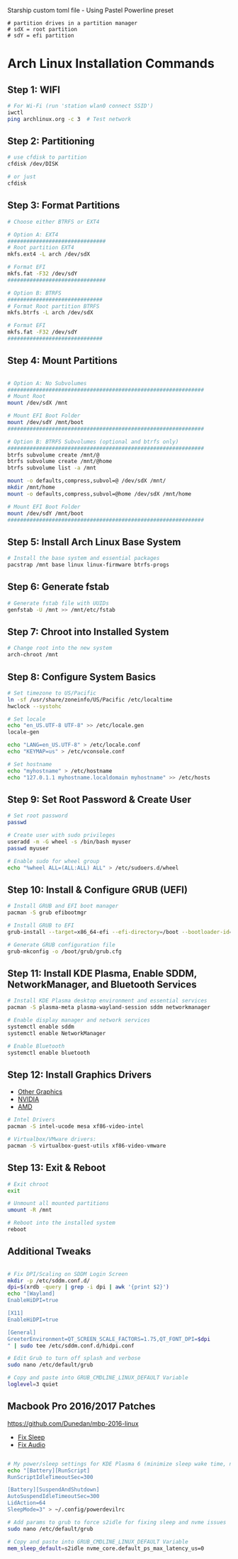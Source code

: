 Starship custom toml file - Using Pastel Powerline preset

```
# partition drives in a partition manager
# sdX = root partition
# sdY = efi partition
```
# Arch Linux Installation Commands

## Step 1: WIFI
```bash
# For Wi-Fi (run 'station wlan0 connect SSID')
iwctl  
ping archlinux.org -c 3  # Test network
```

## Step 2: Partitioning
```bash
# use cfdisk to partition
cfdisk /dev/DISK

# or just
cfdisk
```
## Step 3: Format Partitions
```bash
# Choose either BTRFS or EXT4

# Option A: EXT4
###############################
# Root partition EXT4
mkfs.ext4 -L arch /dev/sdX

# Format EFI
mkfs.fat -F32 /dev/sdY
###############################

# Option B: BTRFS
##############################
# Format Root partition BTRFS
mkfs.btrfs -L arch /dev/sdX

# Format EFI
mkfs.fat -F32 /dev/sdY
##############################

```

## Step 4: Mount Partitions
```bash

# Option A: No Subvolumes
##############################################################
# Mount Root
mount /dev/sdX /mnt

# Mount EFI Boot Folder
mount /dev/sdY /mnt/boot
##############################################################

# Option B: BTRFS Subvolumes (optional and btrfs only)
##############################################################
btrfs subvolume create /mnt/@
btrfs subvolume create /mnt/@home
btrfs subvolume list -a /mnt

mount -o defaults,compress,subvol=@ /dev/sdX /mnt/
mkdir /mnt/home
mount -o defaults,compress,subvol=@home /dev/sdX /mnt/home

# Mount EFI Boot Folder
mount /dev/sdY /mnt/boot
##############################################################
```

## Step 5: Install Arch Linux Base System
```bash
# Install the base system and essential packages
pacstrap /mnt base linux linux-firmware btrfs-progs
```

## Step 6: Generate fstab
```bash
# Generate fstab file with UUIDs
genfstab -U /mnt >> /mnt/etc/fstab
```

## Step 7: Chroot into Installed System
```bash
# Change root into the new system
arch-chroot /mnt
```

## Step 8: Configure System Basics
```bash
# Set timezone to US/Pacific
ln -sf /usr/share/zoneinfo/US/Pacific /etc/localtime
hwclock --systohc

# Set locale
echo "en_US.UTF-8 UTF-8" >> /etc/locale.gen
locale-gen

echo "LANG=en_US.UTF-8" > /etc/locale.conf
echo "KEYMAP=us" > /etc/vconsole.conf

# Set hostname
echo "myhostname" > /etc/hostname
echo "127.0.1.1 myhostname.localdomain myhostname" >> /etc/hosts
```

## Step 9: Set Root Password & Create User
```bash
# Set root password
passwd

# Create user with sudo privileges
useradd -m -G wheel -s /bin/bash myuser
passwd myuser

# Enable sudo for wheel group
echo "%wheel ALL=(ALL:ALL) ALL" > /etc/sudoers.d/wheel
```

## Step 10: Install & Configure GRUB (UEFI)
```bash
# Install GRUB and EFI boot manager
pacman -S grub efibootmgr

# Install GRUB to EFI
grub-install --target=x86_64-efi --efi-directory=/boot --bootloader-id=GRUB

# Generate GRUB configuration file
grub-mkconfig -o /boot/grub/grub.cfg
```

## Step 11: Install KDE Plasma, Enable SDDM, NetworkManager, and Bluetooth Services
```bash
# Install KDE Plasma desktop environment and essential services
pacman -S plasma-meta plasma-wayland-session sddm networkmanager

# Enable display manager and network services
systemctl enable sddm
systemctl enable NetworkManager

# Enable Bluetooth
systemctl enable bluetooth
```

## Step 12: Install Graphics Drivers

- [Other Graphics](https://wiki.archlinux.org/title/Xorg#Driver_installation) 
- [NVIDIA](https://wiki.archlinux.org/title/NVIDIA) 
- [AMD](https://wiki.archlinux.org/title/Xorg#AMD)

```bash
# Intel Drivers
pacman -S intel-ucode mesa xf86-video-intel

# Virtualbox/VMware drivers:
pacman -S virtualbox-guest-utils xf86-video-vmware
```


## Step 13: Exit & Reboot
```bash
# Exit chroot
exit

# Unmount all mounted partitions
umount -R /mnt

# Reboot into the installed system
reboot
```

## Additional Tweaks
```bash

# Fix DPI/Scaling on SDDM Login Screen
mkdir -p /etc/sddm.conf.d/
dpi=$(xrdb -query | grep -i dpi | awk '{print $2}')
echo "[Wayland]
EnableHiDPI=true

[X11]
EnableHiDPI=true

[General]
GreeterEnvironment=QT_SCREEN_SCALE_FACTORS=1.75,QT_FONT_DPI=$dpi
" | sudo tee /etc/sddm.conf.d/hidpi.conf

# Edit Grub to turn off splash and verbose
sudo nano /etc/default/grub

# Copy and paste into GRUB_CMDLINE_LINUX_DEFAULT Variable
loglevel=3 quiet


```

## Macbook Pro 2016/2017 Patches
https://github.com/Dunedan/mbp-2016-linux  
- [Fix Sleep](https://github.com/Dunedan/mbp-2016-linux?tab=readme-ov-file#suspend--hibernation)
- [Fix Audio](https://github.com/Dunedan/mbp-2016-linux?tab=readme-ov-file#audio-input--output)

```bash

# My power/sleep settings for KDE Plasma 6 (minimize sleep wake time, not always ideal but works)
echo "[Battery][RunScript]
RunScriptIdleTimeoutSec=300

[Battery][SuspendAndShutdown]
AutoSuspendIdleTimeoutSec=300
LidAction=64
SleepMode=3" > ~/.config/powerdevilrc

# Add params to grub to force s2idle for fixing sleep and nvme issues
sudo nano /etc/default/grub

# Copy and paste into GRUB_CMDLINE_LINUX_DEFAULT Variable
mem_sleep_default=s2idle nvme_core.default_ps_max_latency_us=0

```
